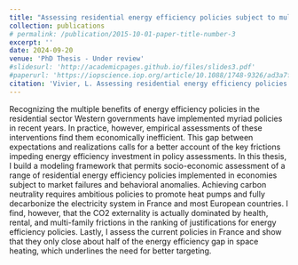 ```yaml
---
title: "Assessing residential energy efficiency policies subject to multiple market and behavioral frictions"
collection: publications
# permalink: /publication/2015-10-01-paper-title-number-3
excerpt: ''
date: 2024-09-20
venue: 'PhD Thesis - Under review'
#slidesurl: 'http://academicpages.github.io/files/slides3.pdf'
#paperurl: 'https://iopscience.iop.org/article/10.1088/1748-9326/ad3a7f'
citation: 'Vivier, L. Assessing residential energy efficiency policies subject to multiple market and behavioral frictions, 2024'
---
```


Recognizing the multiple benefits of energy efficiency policies in the residential sector Western governments have implemented myriad policies in recent years. In practice, however, empirical assessments of these interventions find them economically inefficient. This gap between expectations and realizations calls for a better account of the key frictions impeding energy efficiency investment in policy assessments. In this thesis, I build a modeling framework that permits socio-economic assessment of a range of residential energy efficiency policies implemented in economies subject to market failures and behavioral anomalies. Achieving carbon neutrality requires ambitious policies to promote heat pumps and fully decarbonize the electricity system in France and most European countries. I find, however, that the CO2 externality is actually dominated by health, rental, and multi-family frictions in the ranking of justifications for energy efficiency policies. Lastly, I assess the current policies in France and show that they only close about half of the energy efficiency gap in space heating, which underlines the need for better targeting.